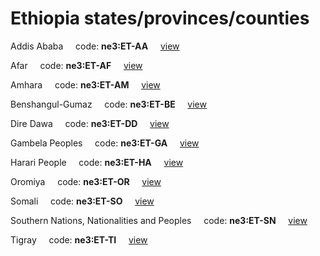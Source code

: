 # Ethiopia states/provinces/counties
Addis Ababa&nbsp;&nbsp;&nbsp;&nbsp;&nbsp;code: **ne3:ET-AA**&nbsp;&nbsp;&nbsp;&nbsp;&nbsp;[view](../../export/geojson/medium/ne3/et/aa.geojson)&nbsp;&nbsp;&nbsp;&nbsp;&nbsp;


Afar&nbsp;&nbsp;&nbsp;&nbsp;&nbsp;code: **ne3:ET-AF**&nbsp;&nbsp;&nbsp;&nbsp;&nbsp;[view](../../export/geojson/medium/ne3/et/af.geojson)&nbsp;&nbsp;&nbsp;&nbsp;&nbsp;


Amhara&nbsp;&nbsp;&nbsp;&nbsp;&nbsp;code: **ne3:ET-AM**&nbsp;&nbsp;&nbsp;&nbsp;&nbsp;[view](../../export/geojson/medium/ne3/et/am.geojson)&nbsp;&nbsp;&nbsp;&nbsp;&nbsp;


Benshangul-Gumaz&nbsp;&nbsp;&nbsp;&nbsp;&nbsp;code: **ne3:ET-BE**&nbsp;&nbsp;&nbsp;&nbsp;&nbsp;[view](../../export/geojson/medium/ne3/et/be.geojson)&nbsp;&nbsp;&nbsp;&nbsp;&nbsp;


Dire Dawa&nbsp;&nbsp;&nbsp;&nbsp;&nbsp;code: **ne3:ET-DD**&nbsp;&nbsp;&nbsp;&nbsp;&nbsp;[view](../../export/geojson/medium/ne3/et/dd.geojson)&nbsp;&nbsp;&nbsp;&nbsp;&nbsp;


Gambela Peoples&nbsp;&nbsp;&nbsp;&nbsp;&nbsp;code: **ne3:ET-GA**&nbsp;&nbsp;&nbsp;&nbsp;&nbsp;[view](../../export/geojson/medium/ne3/et/ga.geojson)&nbsp;&nbsp;&nbsp;&nbsp;&nbsp;


Harari People&nbsp;&nbsp;&nbsp;&nbsp;&nbsp;code: **ne3:ET-HA**&nbsp;&nbsp;&nbsp;&nbsp;&nbsp;[view](../../export/geojson/medium/ne3/et/ha.geojson)&nbsp;&nbsp;&nbsp;&nbsp;&nbsp;


Oromiya&nbsp;&nbsp;&nbsp;&nbsp;&nbsp;code: **ne3:ET-OR**&nbsp;&nbsp;&nbsp;&nbsp;&nbsp;[view](../../export/geojson/medium/ne3/et/or.geojson)&nbsp;&nbsp;&nbsp;&nbsp;&nbsp;


Somali&nbsp;&nbsp;&nbsp;&nbsp;&nbsp;code: **ne3:ET-SO**&nbsp;&nbsp;&nbsp;&nbsp;&nbsp;[view](../../export/geojson/medium/ne3/et/so.geojson)&nbsp;&nbsp;&nbsp;&nbsp;&nbsp;


Southern Nations, Nationalities and Peoples&nbsp;&nbsp;&nbsp;&nbsp;&nbsp;code: **ne3:ET-SN**&nbsp;&nbsp;&nbsp;&nbsp;&nbsp;[view](../../export/geojson/medium/ne3/et/sn.geojson)&nbsp;&nbsp;&nbsp;&nbsp;&nbsp;


Tigray&nbsp;&nbsp;&nbsp;&nbsp;&nbsp;code: **ne3:ET-TI**&nbsp;&nbsp;&nbsp;&nbsp;&nbsp;[view](../../export/geojson/medium/ne3/et/ti.geojson)&nbsp;&nbsp;&nbsp;&nbsp;&nbsp;

